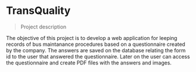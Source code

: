 # TransQuality

> Project description

The objective of this project is to develop a web application for leeping records of bus maintanance procedures based on a questionnaire created by the company. The answers are saved on the database relating the form id to the user that answered the questionnaire. Later on the user can access the questionnaire and create PDF files with the answers and images.